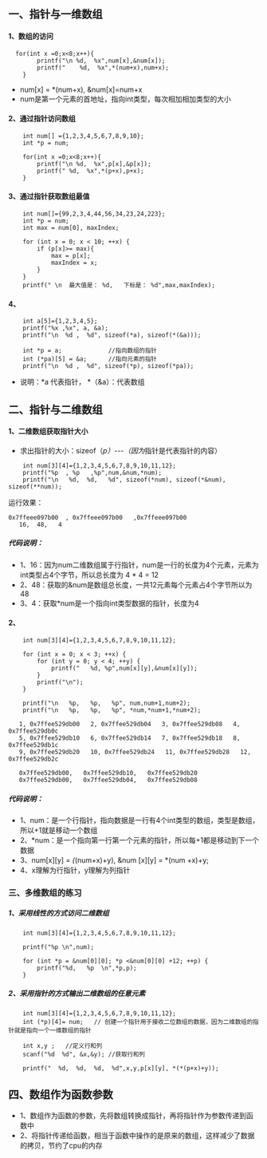 ## 一、指针与一维数组
#### 1、数组的访问
```
  for(int x =0;x<8;x++){
        printf("\n %d,  %x",num[x],&num[x]);
        printf("    %d,  %x",*(num+x),num+x);
    }
```
* num[x] = *(num+x), &num[x]=num+x
* num是第一个元素的首地址，指向int类型，每次相加相加类型的大小

#### 2、通过指针访问数组
```
    int num[] ={1,2,3,4,5,6,7,8,9,10};
    int *p = num;

    for(int x =0;x<8;x++){
        printf("\n %d,  %x",p[x],&p[x]);
        printf(" %d,  %x",*(p+x),p+x);
    }
```
#### 3、通过指针获取数组最值
```
    int num[]={99,2,3,4,44,56,34,23,24,223};
    int *p = num;
    int max = num[0], maxIndex;

    for (int x = 0; x < 10; ++x) {
        if (p[x]>= max){
            max = p[x];
            maxIndex = x;
        }
    }
    printf(" \n  最大值是： %d,   下标是： %d",max,maxIndex);
```
#### 4、
```
    int a[5]={1,2,3,4,5};
    printf("%x ,%x", a, &a);
    printf("\n  %d ,  %d", sizeof(*a), sizeof(*(&a)));

    int *p = a;             //指向数组的指针
    int (*pa)[5] = &a;      //指向元素的指针
    printf("\n  %d ,  %d", sizeof(*p), sizeof(*pa));
```
* 说明：*a 代表指针， *（&a）：代表数组

## 二、指针与二维数组
#### 1、二维数组获取指针大小
* 求出指针的大小：sizeof（*p）---（因为*指针是代表指针的内容）

```
    int num[3][4]={1,2,3,4,5,6,7,8,9,10,11,12};
    printf("%p  , %p   ,%p",num,&num,*num);
    printf("\n   %d,  %d,   %d", sizeof(*num), sizeof(*&num), sizeof(**num));
```
运行效果：
```
0x7ffeee097b00  , 0x7ffeee097b00   ,0x7ffeee097b00
   16,  48,   4
```
##### 代码说明：
* 1、16：因为num二维数组属于行指针，num是一行的长度为4个元素，元素为int类型占4个字节，所以总长度为 4 * 4 = 12
* 2、48：获取的&num是数组总长度，一共12元素每个元素占4个字节所以为48
* 3、4：获取*num是一个指向int类型数据的指针，长度为4

#### 2、
```
    int num[3][4]={1,2,3,4,5,6,7,8,9,10,11,12};

    for (int x = 0; x < 3; ++x) {
        for (int y = 0; y < 4; ++y) {
            printf("   %d, %p",num[x][y],&num[x][y]);
        }
        printf("\n");
    }
    
    printf("\n   %p,   %p,   %p", num,num+1,num+2);
    printf("\n   %p,   %p,   %p", *num,*num+1,*num+2);
```

```
   1, 0x7ffee529db00   2, 0x7ffee529db04   3, 0x7ffee529db08   4, 0x7ffee529db0c
   5, 0x7ffee529db10   6, 0x7ffee529db14   7, 0x7ffee529db18   8, 0x7ffee529db1c
   9, 0x7ffee529db20   10, 0x7ffee529db24   11, 0x7ffee529db28   12, 0x7ffee529db2c

   0x7ffee529db00,   0x7ffee529db10,   0x7ffee529db20
   0x7ffee529db00,   0x7ffee529db04,   0x7ffee529db08
```
##### 代码说明：
* 1、num：是一个行指针，指向数据是一行有4个int类型的数组，类型是数组，所以+1就是移动一个数组
* 2、*num：是一个指向第一行第一个元素的指针，所以每+1都是移动到下一个数据
* 3、num[x][y] = *(*(num+x)+y),  &num [x][y] = *(num +x)+y;
* 4、x理解为行指针，y理解为列指针


### 三、多维数组的练习
##### 1、采用线性的方式访问二维数组
```
    int num[3][4]={1,2,3,4,5,6,7,8,9,10,11,12};

    printf("%p \n",num);

    for (int *p = &num[0][0]; *p <&num[0][0] +12; ++p) {
        printf("%d,   %p  \n",*p,p);
    }
```

##### 2、采用指针的方式输出二维数组的任意元素
```
    int num[3][4]={1,2,3,4,5,6,7,8,9,10,11,12};
    int (*p)[4]= num;   // 创建一个指针用于接收二位数组的数据，因为二维数组的指针就是指向一个一维数组的指针

    int x,y ;   //定义行和列
    scanf("%d  %d", &x,&y); //获取行和列

    printf("  %d,  %d,  %d,  %d",x,y,p[x][y], *(*(p+x)+y));
```

## 四、数组作为函数参数
* 1、数组作为函数的参数，先将数组转换成指针，再将指针作为参数传递到函数中
* 2、将指针传递给函数，相当于函数中操作的是原来的数组，这样减少了数据的拷贝，节约了cpu的内存